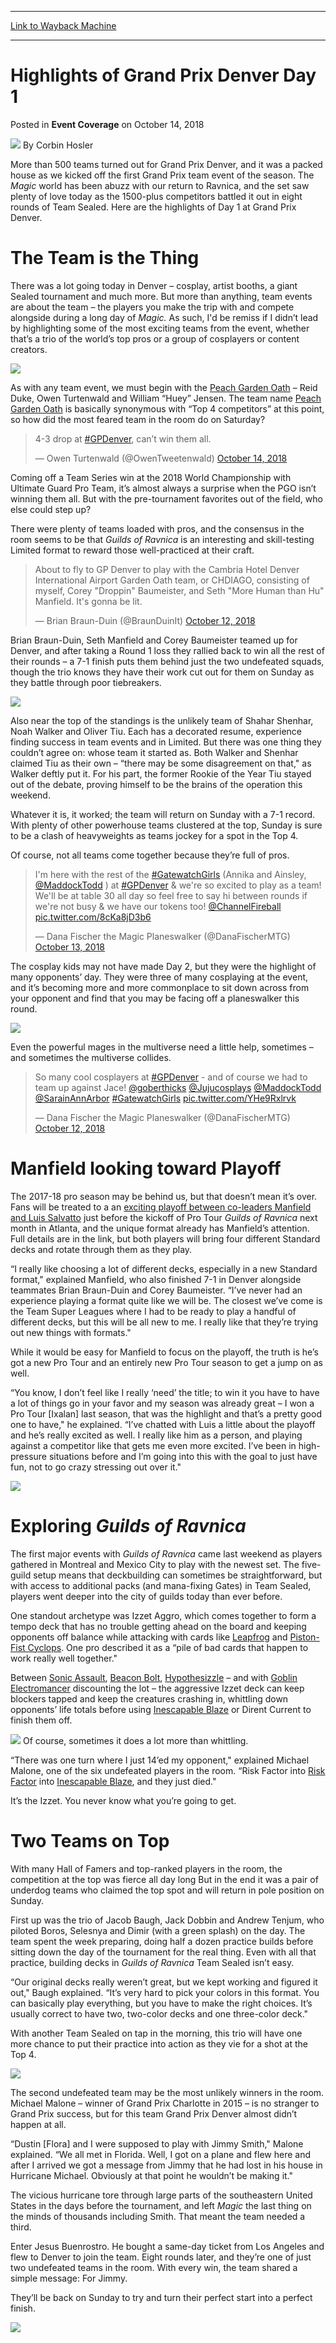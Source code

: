 
---
[Link to Wayback Machine](https://web.archive.org/web/20200527201733/https://magic.wizards.com/en/events/coverage/gpden18/day-1-highlights-2018-10-13)

[_metadata_:author]:- "Corbin Hosler"
[_metadata_:description]:- "More than 500 teams turned out for Grand Prix Denver, and it was a packed house as we kicked off the first Grand Prix team event of the season. The Magic world has been abuzz with our return to Ravnica, and the set saw plenty of love today as the 1500-plus competitors battled it out in eight rounds of Team Sealed. Here are the highlights of Day 1 at Grand Prix Denver."
[_metadata_:generator]:- "Drupal 7 (http://drupal.org)"
[_metadata_:node]:- "1355276"
[_metadata_:path_date]:- "2018-10-13"
[_metadata_:publish_date]:- "2018-10-14"
[_metadata_:source]:- "div-main-content"
[_metadata_:title]:- "Highlights of Grand Prix Denver Day 1"
[_metadata_:wayback_capture_timestamp]:- "2020-05-27 20:17:33"
[_metadata_:wayback_raw_url]:- "https://web.archive.org/web/20200527201733id_/https://magic.wizards.com/en/events/coverage/gpden18/day-1-highlights-2018-10-13"
[_metadata_:wayback_url]:- "https://magic.wizards.com/en/events/coverage/gpden18/day-1-highlights-2018-10-13"
---


Highlights of Grand Prix Denver Day 1
=====================================



 Posted in **Event Coverage**
 on October 14, 2018 






![](https://media.magic.wizards.com/styles/auth_small/public/images/person/hosler.jpg)
By Corbin Hosler











More than 500 teams turned out for Grand Prix Denver, and it was a packed house as we kicked off the first Grand Prix team event of the season. The *Magic* world has been abuzz with our return to Ravnica, and the set saw plenty of love today as the 1500-plus competitors battled it out in eight rounds of Team Sealed. Here are the highlights of Day 1 at Grand Prix Denver.


The Team is the Thing
=====================


There was a lot going today in Denver – cosplay, artist booths, a giant Sealed tournament and much more. But more than anything, team events are about the team – the players you make the trip with and compete alongside during a long day of *Magic.* As such, I'd be remiss if I didn’t lead by highlighting some of the most exciting teams from the event, whether that’s a trio of the world’s top pros or a group of cosplayers or content creators.


![](https://media.wizards.com/2018/events/gpden18/GP_DEN18_PGO.jpg)


As with any team event, we must begin with the [Peach Garden Oath](http://gatherer.wizards.com/Pages/Card/Details.aspx?name=Peach+Garden+Oath) – Reid Duke, Owen Turtenwald and William “Huey” Jensen. The team name [Peach Garden Oath](http://gatherer.wizards.com/Pages/Card/Details.aspx?name=Peach+Garden+Oath) is basically synonymous with “Top 4 competitors” at this point, so how did the most feared team in the room do on Saturday?



> 
> 4-3 drop at [#GPDenver](https://twitter.com/hashtag/GPDenver?src=hash&ref_src=twsrc%5Etfw), can’t win them all.
> 
> 
> — Owen Turtenwald (@OwenTweetenwald) [October 14, 2018](https://twitter.com/OwenTweetenwald/status/1051266125949018112?ref_src=twsrc%5Etfw)


Coming off a Team Series win at the 2018 World Championship with Ultimate Guard Pro Team, it’s almost always a surprise when the PGO isn’t winning them all. But with the pre-tournament favorites out of the field, who else could step up?


There were plenty of teams loaded with pros, and the consensus in the room seems to be that *Guilds of Ravnica* is an interesting and skill-testing Limited format to reward those well-practiced at their craft.



> 
> About to fly to GP Denver to play with the Cambria Hotel Denver International Airport Garden Oath team, or CHDIAGO, consisting of myself, Corey "Droppin" Baumeister, and Seth "More Human than Hu" Manfield. It's gonna be lit.
> 
> 
> — Brian Braun-Duin (@BraunDuinIt) [October 12, 2018](https://twitter.com/BraunDuinIt/status/1050844125753413632?ref_src=twsrc%5Etfw)


Brian Braun-Duin, Seth Manfield and Corey Baumeister teamed up for Denver, and after taking a Round 1 loss they rallied back to win all the rest of their rounds – a 7-1 finish puts them behind just the two undefeated squads, though the trio knows they have their work cut out for them on Sunday as they battle through poor tiebreakers.


![](https://media.wizards.com/2018/events/gpden18/GP_DEN18_ShaharTeam2.jpg)


Also near the top of the standings is the unlikely team of Shahar Shenhar, Noah Walker and Oliver Tiu. Each has a decorated resume, experience finding success in team events and in Limited. But there was one thing they couldn’t agree on: whose team it started as. Both Walker and Shenhar claimed Tiu as their own – “there may be some disagreement on that," as Walker deftly put it. For his part, the former Rookie of the Year Tiu stayed out of the debate, proving himself to be the brains of the operation this weekend.


Whatever it is, it worked; the team will return on Sunday with a 7-1 record. With plenty of other powerhouse teams clustered at the top, Sunday is sure to be a clash of heavyweights as teams jockey for a spot in the Top 4.


Of course, not all teams come together because they’re full of pros.



> 
> I'm here with the rest of the [#GatewatchGirls](https://twitter.com/hashtag/GatewatchGirls?src=hash&ref_src=twsrc%5Etfw) (Annika and Ainsley, ⁦[@MaddockTodd](https://twitter.com/MaddockTodd?ref_src=twsrc%5Etfw)⁩ ⁦) at [#GPDenver](https://twitter.com/hashtag/GPDenver?src=hash&ref_src=twsrc%5Etfw) & we're so excited to play as a team! We'll be at table 30 all day so feel free to say hi between rounds if we're not busy & we have our tokens too! ⁦[@ChannelFireball](https://twitter.com/ChannelFireball?ref_src=twsrc%5Etfw)⁩ [pic.twitter.com/8cKa8jD3b6](https://t.co/8cKa8jD3b6)
> 
> 
> — Dana Fischer the Magic Planeswalker (@DanaFischerMTG) [October 13, 2018](https://twitter.com/DanaFischerMTG/status/1051128540970672129?ref_src=twsrc%5Etfw)


The cosplay kids may not have made Day 2, but they were the highlight of many opponents’ day. They were three of many cosplaying at the event, and it’s becoming more and more commonplace to sit down across from your opponent and find that you may be facing off a planeswalker this round.


![](https://media.wizards.com/2018/events/gpden18/GP_DEN18_JaceTeferi.jpg)


Even the powerful mages in the multiverse need a little help, sometimes – and sometimes the multiverse collides.



> 
> So many cool cosplayers at [#GPDenver](https://twitter.com/hashtag/GPDenver?src=hash&ref_src=twsrc%5Etfw) - and of course we had to team up against Jace! [@goberthicks](https://twitter.com/goberthicks?ref_src=twsrc%5Etfw) [@Jujucosplays](https://twitter.com/Jujucosplays?ref_src=twsrc%5Etfw) [@MaddockTodd](https://twitter.com/MaddockTodd?ref_src=twsrc%5Etfw) [@SarainAnnArbor](https://twitter.com/SarainAnnArbor?ref_src=twsrc%5Etfw) [#GatewatchGirls](https://twitter.com/hashtag/GatewatchGirls?src=hash&ref_src=twsrc%5Etfw) [pic.twitter.com/YHe9Rxlrvk](https://t.co/YHe9Rxlrvk)
> 
> 
> — Dana Fischer the Magic Planeswalker (@DanaFischerMTG) [October 12, 2018](https://twitter.com/DanaFischerMTG/status/1050879662186889216?ref_src=twsrc%5Etfw)


Manfield looking toward Playoff
===============================


The 2017-18 pro season may be behind us, but that doesn’t mean it’s over. Fans will be treated to a an [exciting playoff between co-leaders Manfield and Luis Salvatto](https://magic.wizards.com/en/articles/archive/competitive-gaming/player-year-playoff-and-pro-streaming-2018-10-12) just before the kickoff of Pro Tour *Guilds of Ravnica* next month in Atlanta, and the unique format already has Manfield’s attention. Full details are in the link, but both players will bring four different Standard decks and rotate through them as they play.


“I really like choosing a lot of different decks, especially in a new Standard format," explained Manfield, who also finished 7-1 in Denver alongside teammates Brian Braun-Duin and Corey Baumeister. “I’ve never had an experience playing a format quite like we will be. The closest we’ve come is the Team Super Leagues where I had to be ready to play a handful of different decks, but this will be all new to me. I really like that they’re trying out new things with formats."


While it would be easy for Manfield to focus on the playoff, the truth is he’s got a new Pro Tour and an entirely new Pro Tour season to get a jump on as well.


“You know, I don’t feel like I really ‘need’ the title; to win it you have to have a lot of things go in your favor and my season was already great – I won a Pro Tour [Ixalan] last season, that was the highlight and that’s a pretty good one to have," he explained. “I’ve chatted with Luis a little about the playoff and he’s really excited as well. I really like him as a person, and playing against a competitor like that gets me even more excited. I’ve been in high-pressure situations before and I’m going into this with the goal to just have fun, not to go crazy stressing out over it."


![](https://media.wizards.com/2018/events/gpden18/GP_DEN18_Manfield.jpg)


Exploring *Guilds of Ravnica*
=============================


The first major events with *Guilds of Ravnica* came last weekend as players gathered in Montreal and Mexico City to play with the newest set. The five-guild setup means that deckbuilding can sometimes be straightforward, but with access to additional packs (and mana-fixing Gates) in Team Sealed, players went deeper into the city of guilds today than ever before.


One standout archetype was Izzet Aggro, which comes together to form a tempo deck that has no trouble getting ahead on the board and keeping opponents off balance while attacking with cards like [Leapfrog](http://gatherer.wizards.com/Pages/Card/Details.aspx?name=Leapfrog) and [Piston-Fist Cyclops](http://gatherer.wizards.com/Pages/Card/Details.aspx?name=Piston-Fist+Cyclops). One pro described it as a “pile of bad cards that happen to work really well together."


Between [Sonic Assault](http://gatherer.wizards.com/Pages/Card/Details.aspx?name=Sonic+Assault), [Beacon Bolt](http://gatherer.wizards.com/Pages/Card/Details.aspx?name=Beacon+Bolt), [Hypothesizzle](http://gatherer.wizards.com/Pages/Card/Details.aspx?name=Hypothesizzle) – and with [Goblin Electromancer](http://gatherer.wizards.com/Pages/Card/Details.aspx?name=Goblin+Electromancer) discounting the lot – the aggressive Izzet deck can keep blockers tapped and keep the creatures crashing in, whittling down opponents’ life totals before using [Inescapable Blaze](http://gatherer.wizards.com/Pages/Card/Details.aspx?name=Inescapable+Blaze) or Dirent Current to finish them off.


[![](http://gatherer.wizards.com/Handlers/Image.ashx?type=card&name=SONIC+ASSAULT)](http://gatherer.wizards.com/Pages/Card/Details.aspx?name=SONIC+ASSAULT)
Of course, sometimes it does a lot more than whittling.


“There was one turn where I just 14’ed my opponent," explained Michael Malone, one of the six undefeated players in the room. “Risk Factor into [Risk Factor](http://gatherer.wizards.com/Pages/Card/Details.aspx?name=Risk+Factor) into [Inescapable Blaze](http://gatherer.wizards.com/Pages/Card/Details.aspx?name=Inescapable+Blaze), and they just died."


It’s the Izzet. You never know what you’re going to get.


Two Teams on Top
================


With many Hall of Famers and top-ranked players in the room, the competition at the top was fierce all day long But in the end it was a pair of underdog teams who claimed the top spot and will return in pole position on Sunday.


First up was the trio of Jacob Baugh, Jack Dobbin and Andrew Tenjum, who piloted Boros, Selesnya and Dimir (with a green splash) on the day. The team spent the week preparing, doing half a dozen practice builds before sitting down the day of the tournament for the real thing. Even with all that practice, building decks in *Guilds of Ravnica* Team Sealed isn’t easy.


“Our original decks really weren’t great, but we kept working and figured it out," Baugh explained. “It’s very hard to pick your colors in this format. You can basically play everything, but you have to make the right choices. It’s usually correct to have two, two-color decks and one three-color deck."


With another Team Sealed on tap in the morning, this trio will have one more chance to put their practice into action as they vie for a shot at the Top 4.


![](https://media.wizards.com/2018/events/gpden18/GP_Den18_Undefeated1.jpg)


The second undefeated team may be the most unlikely winners in the room. Michael Malone – winner of Grand Prix Charlotte in 2015 – is no stranger to Grand Prix success, but for this team Grand Prix Denver almost didn’t happen at all.


“Dustin [Flora] and I were supposed to play with Jimmy Smith," Malone explained. “We all met in Florida. Well, I got on a plane and flew here and after I arrived we got a message from Jimmy that he had lost in his house in Hurricane Michael. Obviously at that point he wouldn’t be making it."


The vicious hurricane tore through large parts of the southeastern United States in the days before the tournament, and left *Magic* the last thing on the minds of thousands including Smith. That meant the team needed a third.


Enter Jesus Buenrostro. He bought a same-day ticket from Los Angeles and flew to Denver to join the team. Eight rounds later, and they’re one of just two undefeated teams in the room. With every win, the team shared a simple message: For Jimmy.


They’ll be back on Sunday to try and turn their perfect start into a perfect finish.


![](https://media.wizards.com/2018/events/gpden18/GP_DEN18_undefeated2.jpg)







